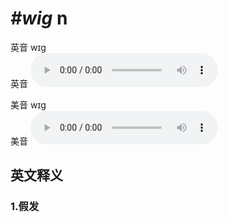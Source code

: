 # ***\#wig*** n
英音 wɪɡ  
英音
<audio src="./media/wig1_AAC.aac" controls="controls"></audio>

美音 wɪɡ  
美音
<audio src="./media/wig1_AAC.aac" controls="controls"></audio>



  

英文释义
---
### 1.**假发**  


